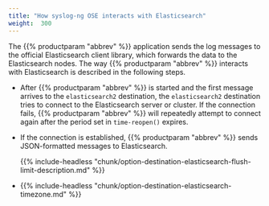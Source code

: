 ```yaml
---
title: "How syslog-ng OSE interacts with Elasticsearch"
weight:  300
---
```

<!-- DISCLAIMER: This file is based on the syslog-ng Open Source Edition documentation https://github.com/balabit/syslog-ng-ose-guides/commit/2f4a52ee61d1ea9ad27cb4f3168b95408fddfdf2 and is used under the terms of The syslog-ng Open Source Edition Documentation License. The file has been modified by Axoflow. -->

The {{% productparam "abbrev" %}} application sends the log messages to the official Elasticsearch client library, which forwards the data to the Elasticsearch nodes. The way {{% productparam "abbrev" %}} interacts with Elasticsearch is described in the following steps.

  - After {{% productparam "abbrev" %}} is started and the first message arrives to the `elasticsearch2` destination, the `elasticsearch2` destination tries to connect to the Elasticsearch server or cluster. If the connection fails, {{% productparam "abbrev" %}} will repeatedly attempt to connect again after the period set in `time-reopen()` expires.

  - If the connection is established, {{% productparam "abbrev" %}} sends JSON-formatted messages to Elasticsearch.
    
    {{% include-headless "chunk/option-destination-elasticsearch-flush-limit-description.md" %}}

  - {{% include-headless "chunk/option-destination-elasticsearch-timezone.md" %}}
